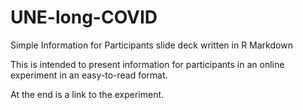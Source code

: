 # UNE-long-COVID

Simple Information for Participants slide deck written in R Markdown

This is intended to present information for participants in an online experiment in an easy-to-read format.

At the end is a link to the experiment. 
